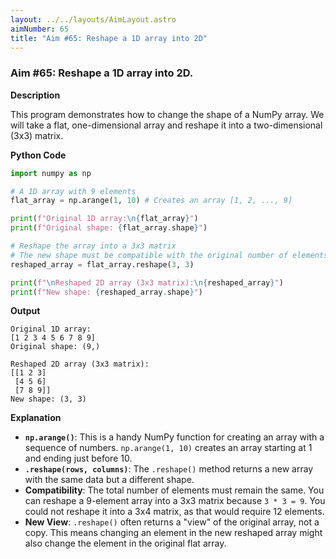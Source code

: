 ```yaml
---
layout: ../../layouts/AimLayout.astro
aimNumber: 65
title: "Aim #65: Reshape a 1D array into 2D"
---
```


### Aim #65: Reshape a 1D array into 2D.

**Description**

This program demonstrates how to change the shape of a NumPy array. We will take a flat, one-dimensional array and reshape it into a two-dimensional (3x3) matrix.

**Python Code**

```python
import numpy as np

# A 1D array with 9 elements
flat_array = np.arange(1, 10) # Creates an array [1, 2, ..., 9]

print(f"Original 1D array:\n{flat_array}")
print(f"Original shape: {flat_array.shape}")

# Reshape the array into a 3x3 matrix
# The new shape must be compatible with the original number of elements (3*3=9)
reshaped_array = flat_array.reshape(3, 3)

print(f"\nReshaped 2D array (3x3 matrix):\n{reshaped_array}")
print(f"New shape: {reshaped_array.shape}")
```

**Output**

```text
Original 1D array:
[1 2 3 4 5 6 7 8 9]
Original shape: (9,)

Reshaped 2D array (3x3 matrix):
[[1 2 3]
 [4 5 6]
 [7 8 9]]
New shape: (3, 3)
```

**Explanation**

- **`np.arange()`**: This is a handy NumPy function for creating an array with a sequence of numbers. `np.arange(1, 10)` creates an array starting at 1 and ending just before 10.
- **`.reshape(rows, columns)`**: The `.reshape()` method returns a new array with the same data but a different shape.
- **Compatibility**: The total number of elements must remain the same. You can reshape a 9-element array into a 3x3 matrix because `3 * 3 = 9`. You could not reshape it into a 3x4 matrix, as that would require 12 elements.
- **New View**: `.reshape()` often returns a "view" of the original array, not a copy. This means changing an element in the new reshaped array might also change the element in the original flat array.
